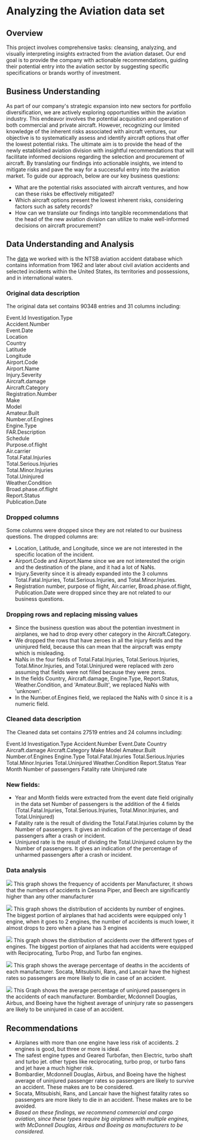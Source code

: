 
# Analyzing the Aviation data set

## Overview

This project involves comprehensive tasks: cleansing, analyzing, and visually interpreting insights extracted from the aviation dataset. Our end goal is to provide the company with actionable recommendations, guiding their potential entry into the aviation sector by suggesting specific specifications or brands worthy of investment.


## Business Understanding

As part of our company's strategic expansion into new sectors for portfolio diversification, we are actively exploring opportunities within the aviation industry. This endeavor involves the potential acquisition and operation of both commercial and private aircraft. However, recognizing our limited knowledge of the inherent risks associated with aircraft ventures, our objective is to systematically assess and identify aircraft options that offer the lowest potential risks. The ultimate aim is to provide the head of the newly established aviation division with insightful recommendations that will facilitate informed decisions regarding the selection and procurement of aircraft. By translating our findings into actionable insights, we intend to mitigate risks and pave the way for a successful entry into the aviation market.
 To guide our approach, below are our key business questions:
* What are the potential risks associated with aircraft ventures, and how can these risks be effectively mitigated?
* Which aircraft options present the lowest inherent risks, considering factors such as safety records?
* How can we translate our findings into tangible recommendations that the head of the new aviation division can utilize to make well-informed decisions on aircraft procurement?
 

## Data Understanding and Analysis

The [data](https://www.kaggle.com/datasets/khsamaha/aviation-accident-database-synopses?select=AviationData.csv) we worked with is the NTSB aviation accident database which contains information from 1962 and later about civil aviation accidents and selected incidents within the United States, its territories and possessions, and in international waters.


### Original data description
The original data set contains 90348 entries and 31 columns including:

Event.Id
Investigation.Type      
Accident.Number         
Event.Date               
Location                
Country                 
Latitude                
Longitude               
Airport.Code            
Airport.Name            
Injury.Severity         
Aircraft.damage         
Aircraft.Category       
Registration.Number     
Make                    
Model                   
Amateur.Built           
Number.of.Engines       
Engine.Type             
FAR.Description         
Schedule                
Purpose.of.flight       
Air.carrier             
Total.Fatal.Injuries    
Total.Serious.Injuries  
Total.Minor.Injuries    
Total.Uninjured         
Weather.Condition       
Broad.phase.of.flight   
Report.Status           
Publication.Date


### Dropped columns
Some columns were dropped since they are not related to our business questions.
The dropped columns are:
* Location, Latitude, and Longitude, since we are not interested in the specific location of the incident.
* Airport.Code and Airport.Name since we are not interested the origin and the destination of the plane, and it had a lot of NaNs.
* Injury.Severity since it is already expanded into the 3 columns Total.Fatal.Injuries, Total.Serious.Injuries, and Total.Minor.Injuries.
* Registration number, purpose of flight, Air.carrier, Broad.phase.of.flight, Publication.Date were dropped since they are not related to our business questions.


### Dropping rows and replacing missing values
* Since the business question was about the potentian investment in airplanes, we had to drop every other category in the Aircraft.Category.
* We dropped the rows that have zeroes in all the injury fields and the uninjured field, because this can mean that the airpcraft was empty which is misleading.
* NaNs in the four fields of Total.Fatal.Injuries, Total.Serious.Injuries, Total.Minor.Injuries, and Total.Uninjured were replaced with zero assuming that fields were not filled because they were zeros.
* In the fields Country, Aircraft.damage, Engine.Type, Report.Status, Weather.Condition, and 'Amateur.Built', we replaced NaNs with 'unknown'.
* In the Number.of.Engines field, we replaced the NaNs with 0 since it is a numeric field.


### Cleaned data description
The Cleaned data set contains 27519 entries and 24 columns including:

Event.Id
Investigation.Type
Accident.Number
Event.Date
Country
Aircraft.damage
Aircraft.Category
Make
Model
Amateur.Built
Number.of.Engines
Engine.Type
Total.Fatal.Injuries
Total.Serious.Injuries
Total.Minor.Injuries
Total.Uninjured
Weather.Condition
Report.Status
Year
Month
Number of passengers
Fatality rate
Uninjured rate


### New fields:
* Year and Month fields were extracted from the event date field originally in the data set
Number of passengers is the addition of the 4 fields (Total.Fatal.Injuries, Total.Serious.Injuries, Total.Minor.Injuries, and Total.Uninjured)
* Fatality rate is the result of dividing the Total.Fatal.Injuries column by the Number of passengers. It gives an indication of the percentage of dead passengers after a crash or incident.
* Uninjured rate is the result of dividing the Total.Uninjured column by the Number of passengers. It gives an indication of the percentage of unharmed passengers after a crash or incident.


### Data analysis
![](https://github.com/mgracer7795/MattGracer-Phase1Project/blob/master/Graphs/Number%20of%20Incidents%20per%20Make.png)
This graph shows the frequency of accidents per Manufacturer, it shows that the numbers of accidents in Cessna Piper, and Beech are significantly higher than any other manufacturer

![](https://github.com/mgracer7795/MattGracer-Phase1Project/blob/master/Graphs/Number%20of%20Accidents%20by%20Number%20of%20Engines.png)
This graph shows the distribution of accidents by number of engines. The biggest portion of airplanes that had accidents were equipped only 1 engine, when it goes to 2 engines, the number of accidents is much lower, it almost drops to zero when a plane has 3 engines

![](https://github.com/mgracer7795/MattGracer-Phase1Project/blob/master/Graphs/Accidents%20per%20Type%20of%20Engine.png)
This graph shows the distribution of accidents over the different types of engines. The biggest portion of airplanes that had accidents were equipped with Reciprocating, Turbo Prop, and Turbo fan engines.

![](https://github.com/mgracer7795/MattGracer-Phase1Project/blob/master/Graphs/Average%20Fatality%20Rate%20per%20Manufacturer.png)
This graph shows the average percentage of deaths in the accidents of each manufacturer. Socata, Mitsubishi, Rans, and Lancair have the highest rates so passengers are more likely to die in case of an accident.

![](https://github.com/mgracer7795/MattGracer-Phase1Project/blob/master/Graphs/Average%20Uninjured%20Rate%20per%20Make.png)
This Graph shows the average percentage of uninjured passengers in the accidents of each manufacturer. Bombardier, Mcdonnell Douglas, Airbus, and Boeing have the highest average of uninjury rate so passengers are likely to be uninjured in case of an accident.


## Recommendations
* Airplanes with more than one engine have less risk of accidents. 2 engines is good, but three or more is ideal.
* The safest engine types and Geared Turbofan, then Electric, turbo shaft and turbo jet. other types like reciprocating, turbo prop, or turbo fans and jet have a much higher risk.
* Bombardier, Mcdonnell Douglas, Airbus, and Boeing have the highest average of uninjured passenger rates so passengers are likely to survive  an accident. These makes are to be considered.
* Socata, Mitsubishi, Rans, and Lancair have the highest fatality rates so passengers are more likely to die in  an accident. These makes are to be avoided.
* _Based on these findings, we recommend commercial and cargo aviation, since these types require big airplanes with multiple engines, with McDonnell Douglas, Airbus and Boeing as manufacturers to be considered._
